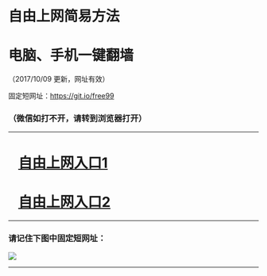 ﻿# 自由上网简易方法

# 电脑、手机一键翻墙

（2017/10/09 更新，网址有效）

固定短网址：https://git.io/free99

### （微信如打不开，请转到浏览器打开）


***





# &nbsp;&nbsp; <a href="http://ft169232292.fwq-tz-1001.info/fwqtz01.html?t=10090016528 " target="_blank">自由上网入口1</a>
# &nbsp;&nbsp; <a href="http://ft1469924708.fwq-tz-1002.info/fwqtz02.html?t=100900112660 " target="_blank">自由上网入口2</a>
***

### 请记住下图中固定短网址：

<img src="https://s3-us-west-2.amazonaws.com/fwq-1001/yjfq-20170905okok.png" /> 


***

